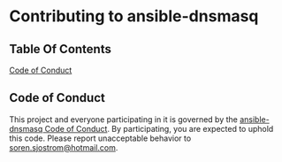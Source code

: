 # Contributing to ansible-dnsmasq

## Table Of Contents

[Code of Conduct](#code-of-conduct)

## Code of Conduct

This project and everyone participating in it is governed by the [ansible-dnsmasq Code of Conduct](CODE_OF_CONDUCT.md). By participating, you are expected to uphold this code. Please report unacceptable behavior to [soren.sjostrom@hotmail.com](mailto:soren.sjostrom@hotmail.com).